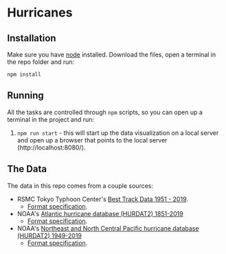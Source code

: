 # Hurricanes

## Installation

Make sure you have [node](https://nodejs.org/en/) installed. Download the files, open a terminal in the repo folder and run:

```
npm install
```

## Running

All the tasks are controlled through `npm` scripts, so you can open up a terminal in the project and run:

1. `npm run start` - this will start up the data visualization on a local server and open up a browser that points to the local server (http://localhost:8080/).

## The Data

The data in this repo comes from a couple sources:

- RSMC Tokyo Typhoon Center's [Best Track Data 1951 - 2019](http://www.jma.go.jp/jma/jma-eng/jma-center/rsmc-hp-pub-eg/besttrack.html).
  - [Format specification](http://www.jma.go.jp/jma/jma-eng/jma-center/rsmc-hp-pub-eg/Besttracks/e_format_bst.html).
- NOAA's [Atlantic hurricane database (HURDAT2) 1851-2019](https://www.nhc.noaa.gov/data/#hurdat)
  - [Format specification](https://www.nhc.noaa.gov/data/hurdat/hurdat2-format-nov2019.pdf).
- NOAA's [Northeast and North Central Pacific hurricane database (HURDAT2) 1949-2019](https://www.nhc.noaa.gov/data/#hurdat)
  - [Format specification](https://www.nhc.noaa.gov/data/hurdat/hurdat2-format-nov2019.pdf).
